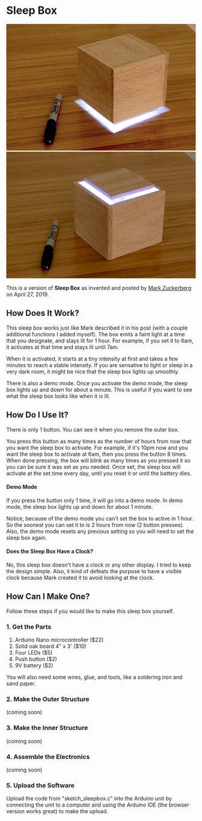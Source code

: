 # Sleep Box #

![image of sleep box][img1] ![image of sleep box upside down][img2]

This is a version of **Sleep Box** as invented and posted by [Mark Zuckerberg](https://www.facebook.com/zuck) on April 27, 2019. 

## How Does It Work? ##

This sleep box works just like Mark described it in his post (with a couple additional functions I added myself). The box emits a faint light at a time that you designate, and stays lit for 1 hour. For example, if you set it to 6am, it activates at that time and stays lit until 7am.

When it is activated, it starts at a tiny intensity at first and takes a few minutes to reach a stable intensity. If you are sensative to light or sleep in a very dark room, it might be nice that the sleep box lights up smoothly.

There is also a demo mode. Once you activate the demo mode, the sleep box lights up and down for about a minute. This is useful if you want to see what the sleep box looks like when it is lit.

## How Do I Use It? ##

There is only 1 button. You can see it when you remove the outer box. 

You press this button as many times as the number of hours from now that you want the sleep box to activate. For example, if it's 10pm now and you want the sleep box to activate at 6am, then you press the button 8 times. When done pressing, the box will blink as many times as you pressed it so you can be sure it was set as you needed. Once set, the sleep box will activate at the set time every day, until you reset it or until the battery dies.

#### Demo Mode ####

If you press the button only 1 time, it will go into a demo mode. In demo mode, the sleep box lights up and down for about 1 minute. 

Notice, because of the demo mode you can't set the box to active in 1 hour. So the soonest you can set it to is 2 hours from now (2 button presses). Also, the demo mode resets any previous setting so you will need to set the sleep box again.

#### Does the Sleep Box Have a Clock? ####

No, this sleep box doesn't have a clock or any other display. I tried to keep the design simple. Also, it kind of defeats the purpose to have a visible clock because Mark created it to avoid looking at the clock.

## How Can I Make One? ##

Follow these steps if you would like to make this sleep box yourself. 

### 1. Get the Parts ###

1. Arduino Nano microcontroller ($22)
2. Solid oak board 4" x 3' ($10)
3. Four LEDs ($5)
4. Push button ($2)
5. 9V battery ($2)

You will also need some wires, glue, and tools, like a soldering iron and sand paper.

### 2. Make the Outer Structure ###

(coming soon)

### 3. Make the Inner Structure ###

(coming soon)

### 4. Assemble the Electronics ###

(coming soon)

### 5. Upload the Software ###

Upload the code from "sketch_sleepbox.c" into the Arduino unit by connecting the unit to a computer and using the Arduino IDE (the browser version works great) to make the upload.

[img1]: images/img_01.jpg
[img2]: images/img_02.jpg
[img3]:
[img4]:
